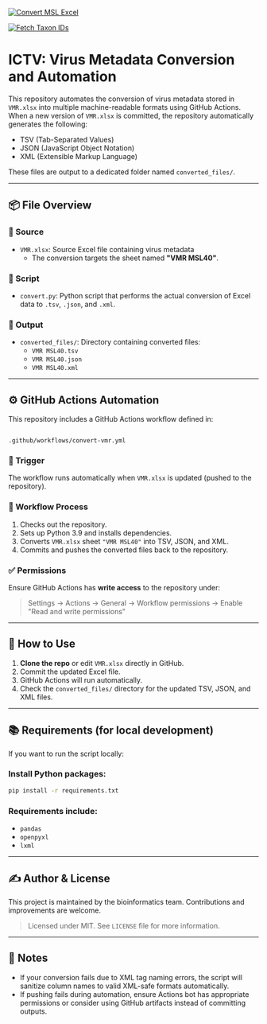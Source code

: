 [![Convert MSL Excel](https://github.com/bio-informatician/ICTV/actions/workflows/convert-msl.yml/badge.svg)](https://github.com/bio-informatician/ICTV/actions/workflows/convert-msl.yml)



[![Fetch Taxon IDs](https://github.com/bio-informatician/ICTV/actions/workflows/fetch_taxids.yml/badge.svg)](https://github.com/bio-informatician/ICTV/actions/workflows/fetch_taxids.yml)
# ICTV: Virus Metadata Conversion and Automation

This repository automates the conversion of virus metadata stored in `VMR.xlsx` into multiple machine-readable formats using GitHub Actions. When a new version of `VMR.xlsx` is committed, the repository automatically generates the following:

- TSV (Tab-Separated Values)
- JSON (JavaScript Object Notation)
- XML (Extensible Markup Language)

These files are output to a dedicated folder named `converted_files/`.

---

## 📦 File Overview

### 📂 Source

- `VMR.xlsx`: Source Excel file containing virus metadata
  - The conversion targets the sheet named **"VMR MSL40"**.

### 🧮 Script

- `convert.py`: Python script that performs the actual conversion of Excel data to `.tsv`, `.json`, and `.xml`.

### 📁 Output

- `converted_files/`: Directory containing converted files:
  - `VMR MSL40.tsv`
  - `VMR MSL40.json`
  - `VMR MSL40.xml`

---

## ⚙️ GitHub Actions Automation

This repository includes a GitHub Actions workflow defined in:

```

.github/workflows/convert-vmr.yml

````

### 🔁 Trigger

The workflow runs automatically when `VMR.xlsx` is updated (pushed to the repository).

### 🔨 Workflow Process

1. Checks out the repository.
2. Sets up Python 3.9 and installs dependencies.
3. Converts `VMR.xlsx` sheet `"VMR MSL40"` into TSV, JSON, and XML.
4. Commits and pushes the converted files back to the repository.

### ✅ Permissions

Ensure GitHub Actions has **write access** to the repository under:
> Settings → Actions → General → Workflow permissions → Enable "Read and write permissions"

---

## 🚀 How to Use

1. **Clone the repo** or edit `VMR.xlsx` directly in GitHub.
2. Commit the updated Excel file.
3. GitHub Actions will run automatically.
4. Check the `converted_files/` directory for the updated TSV, JSON, and XML files.

---

## 📚 Requirements (for local development)

If you want to run the script locally:

### Install Python packages:

```bash
pip install -r requirements.txt
````

### Requirements include:

* `pandas`
* `openpyxl`
* `lxml`

---

## ✍️ Author & License

This project is maintained by the bioinformatics team. Contributions and improvements are welcome.

> Licensed under MIT. See `LICENSE` file for more information.

---

## 🧠 Notes

* If your conversion fails due to XML tag naming errors, the script will sanitize column names to valid XML-safe formats automatically.
* If pushing fails during automation, ensure Actions bot has appropriate permissions or consider using GitHub artifacts instead of committing outputs.

